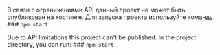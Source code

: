 В связи с ограничениями API данный проект не может быть опубликован на хостинге. Для запуска проекта используйте команду  ### `npm start`

Due to API limitations this project can't be published. In the project directory, you can run: ### `npm start`



